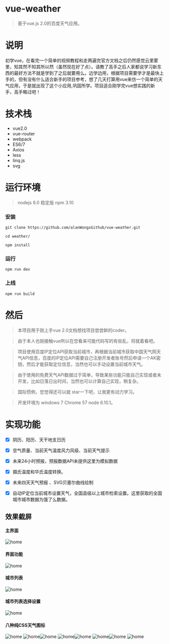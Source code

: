 # vue-weather

> 基于vue.js 2.0的百度天气应用。

# 说明

初学vue，在看完一个简单的视频教程和走两遍完官方文档之后仍然感觉云里雾里，知其然不知其所以然（虽然现在好了点）。请教了高手之后人家都说学习新东西的最好方法不就是学到了之后就要用么。边学边用，根据项目需要学才是最快上手的，但有没有什么适合新手的项目参考，想了几天打算用vue来仿一个简单的天气应用，于是就出现了这个小应用,巩固所学。项目适合刚学完vue想实践的新手，高手略过吧！



# 技术栈

* vue2.0
* vue-router
* webpack
* ES6/7
* Axios
* less
* linq.js
* svg


# 运行环境

> nodejs  6.0 稳定版 npm 3.10

### 安装

```
git clone https://github.com/alanWongsGithub/vue-weather.git

cd weather/

npm install

```

### 运行
```
npm run dev

```

### 上线
```
npm run build

```


# 然后

> 本项目用于刚上手vue 2.0文档想找项目尝尝鲜的coder。

> 由于本人也刚接触vue所以在您看来可能代码写的有些乱，将就着看吧。

> 项目使用百度IP定位API获取当前城市，再根据当前城市获取中国天气网天气API信息，百度的IP定位API需要自己注册开发者账号然后申请一个AK密钥，然后才能获取定位信息，当然也可以手动设置当前城市天气。

> 由于使用的免费天气API数据过于简单，导致某些功能只能自己实现或者未开发，比如日落日出时间，当然也可以计算自己实现，稍复杂。

> 国际惯例，您觉得还可以就 star一下吧，让我更有动力学习。

>  开发环境为 windows 7 Chrome 57 node 6.10.1。



# 实现功能

- [x] 阴历、阳历、天干地支日历

- [x] 空气质量、当前天气温度风力风级、当前天气提示

- [x] 未来24小时预报，预报数据API未提供这里为模拟数据

- [x] 摄氏温度和华氏温度转换。 

- [x] 未来四天天气预报 、SVG贝塞尔曲线绘制

- [x] 自动IP定位当前城市设置天气，全国县级以上城市检索设置。这里获取的全国城市城市数据为饿了么数据。 



## 效果截屏

#### 主界面

![home](https://github.com/alanWongsGithub/vue-weather/blob/master/screen/home.gif)

#### 界面功能

![home](https://github.com/alanWongsGithub/vue-weather/blob/master/screen/homeoperation.gif)

#### 城市列表

![home](https://github.com/alanWongsGithub/vue-weather/blob/master/screen/citylist.gif)

#### 城市列表选择设置

![home](https://github.com/alanWongsGithub/vue-weather/blob/master/screen/citylistset.gif)

#### 八种纯CSS天气图标

![home](https://github.com/alanWongsGithub/vue-weather/blob/master/screen/sunny.gif) ![home](https://github.com/alanWongsGithub/vue-weather/blob/master/screen/cloudy.gif)![home](https://github.com/alanWongsGithub/vue-weather/blob/master/screen/rainy.gif) ![home](https://github.com/alanWongsGithub/vue-weather/blob/master/screen/rainbow.gif)![home](https://github.com/alanWongsGithub/vue-weather/blob/master/screen/starry.gif) ![home](https://github.com/alanWongsGithub/vue-weather/blob/master/screen/stormy.gif)![home](https://github.com/alanWongsGithub/vue-weather/blob/master/screen/snowy.gif) ![home](https://github.com/alanWongsGithub/vue-weather/blob/master/screen/cloudy2sunny.gif)





